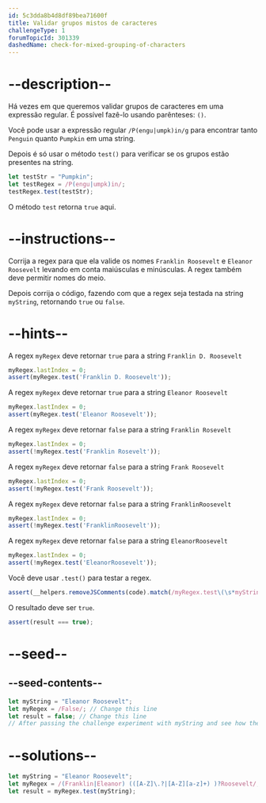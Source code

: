 ```yaml
---
id: 5c3dda8b4d8df89bea71600f
title: Validar grupos mistos de caracteres
challengeType: 1
forumTopicId: 301339
dashedName: check-for-mixed-grouping-of-characters
---
```


# --description--

Há vezes em que queremos validar grupos de caracteres em uma expressão regular. É possível fazê-lo usando parênteses: `()`.

Você pode usar a expressão regular `/P(engu|umpk)in/g` para encontrar tanto `Penguin` quanto `Pumpkin` em uma string.

Depois é só usar o método `test()` para verificar se os grupos estão presentes na string.

```js
let testStr = "Pumpkin";
let testRegex = /P(engu|umpk)in/;
testRegex.test(testStr);
```

O método `test` retorna `true` aqui.

# --instructions--

Corrija a regex para que ela valide os nomes `Franklin Roosevelt` e `Eleanor Roosevelt` levando em conta maiúsculas e minúsculas. A regex também deve permitir nomes do meio.

Depois corrija o código, fazendo com que a regex seja testada na string `myString`, retornando `true` ou `false`.

# --hints--

A regex `myRegex` deve retornar `true` para a string `Franklin D. Roosevelt`

```js
myRegex.lastIndex = 0;
assert(myRegex.test('Franklin D. Roosevelt'));
```

A regex `myRegex` deve retornar `true` para a string `Eleanor Roosevelt`

```js
myRegex.lastIndex = 0;
assert(myRegex.test('Eleanor Roosevelt'));
```

A regex `myRegex` deve retornar `false` para a string `Franklin Rosevelt`

```js
myRegex.lastIndex = 0;
assert(!myRegex.test('Franklin Rosevelt'));
```

A regex `myRegex` deve retornar `false` para a string `Frank Roosevelt`

```js
myRegex.lastIndex = 0;
assert(!myRegex.test('Frank Roosevelt'));
```

A regex `myRegex` deve retornar `false` para a string `FranklinRoosevelt`

```js
myRegex.lastIndex = 0;
assert(!myRegex.test('FranklinRoosevelt'));
```

A regex `myRegex` deve retornar `false` para a string `EleanorRoosevelt`

```js
myRegex.lastIndex = 0;
assert(!myRegex.test('EleanorRoosevelt'));
```

Você deve usar `.test()` para testar a regex.

```js
assert(__helpers.removeJSComments(code).match(/myRegex.test\(\s*myString\s*\)/));
```

O resultado deve ser `true`.

```js
assert(result === true);
```

# --seed--

## --seed-contents--

```js
let myString = "Eleanor Roosevelt";
let myRegex = /False/; // Change this line
let result = false; // Change this line
// After passing the challenge experiment with myString and see how the grouping works
```

# --solutions--

```js
let myString = "Eleanor Roosevelt";
let myRegex = /(Franklin|Eleanor) (([A-Z]\.?|[A-Z][a-z]+) )?Roosevelt/;
let result = myRegex.test(myString);
```
